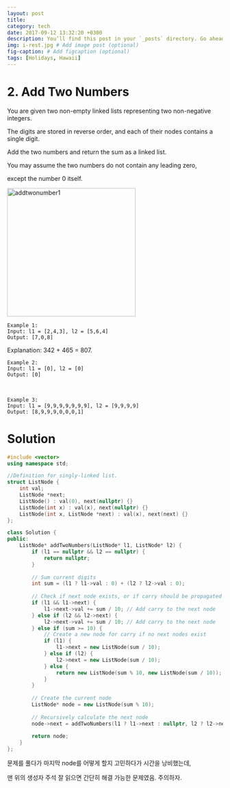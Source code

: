 ```yaml
---
layout: post
title: 
category: tech
date: 2017-09-12 13:32:20 +0300
description: You’ll find this post in your `_posts` directory. Go ahead and edit it and re-build the site to see your changes. # Add post description (optional)
img: i-rest.jpg # Add image post (optional)
fig-caption: # Add figcaption (optional)
tags: [Holidays, Hawaii]
---
```



# 2. Add Two Numbers

You are given two non-empty linked lists representing two non-negative integers. 

The digits are stored in reverse order, and each of their nodes contains a single digit.

Add the two numbers and return the sum as a linked list.

You may assume the two numbers do not contain any leading zero, 

except the number 0 itself.


<img src="../../imgs/addtwonumber1.jpg" alt="addtwonumber1" width="300"/>

    Example 1:
    Input: l1 = [2,4,3], l2 = [5,6,4]
    Output: [7,0,8]

Explanation: 342 + 465 = 807.

    Example 2:
    Input: l1 = [0], l2 = [0]
    Output: [0]

<br>

    Example 3:
    Input: l1 = [9,9,9,9,9,9,9], l2 = [9,9,9,9]
    Output: [8,9,9,9,0,0,0,1]

# Solution

```cpp
#include <vector>
using namespace std;

//Definition for singly-linked list.
struct ListNode {
    int val;
    ListNode *next;
    ListNode() : val(0), next(nullptr) {}
    ListNode(int x) : val(x), next(nullptr) {}
    ListNode(int x, ListNode *next) : val(x), next(next) {}
};

class Solution {
public:
    ListNode* addTwoNumbers(ListNode* l1, ListNode* l2) {
        if (l1 == nullptr && l2 == nullptr) {
            return nullptr;
        }
        
        // Sum current digits
        int sum = (l1 ? l1->val : 0) + (l2 ? l2->val : 0);
        
        // Check if next node exists, or if carry should be propagated
        if (l1 && l1->next) {
            l1->next->val += sum / 10; // Add carry to the next node
        } else if (l2 && l2->next) {
            l2->next->val += sum / 10; // Add carry to the next node
        } else if (sum >= 10) {
            // Create a new node for carry if no next nodes exist
            if (l1) {
                l1->next = new ListNode(sum / 10);
            } else if (l2) {
                l2->next = new ListNode(sum / 10);
            } else {
                return new ListNode(sum % 10, new ListNode(sum / 10));
            }
        }
        
        // Create the current node
        ListNode* node = new ListNode(sum % 10);
        
        // Recursively calculate the next node
        node->next = addTwoNumbers(l1 ? l1->next : nullptr, l2 ? l2->next : nullptr);
        
        return node;
    }
};
```

문제를 풀다가 마지막 node를 어떻게 할지 고민하다가 시간을 낭비했는데,

맨 위의 생성자 주석 잘 읽으면 간단히 해결 가능한 문제였음. 주의하자.
